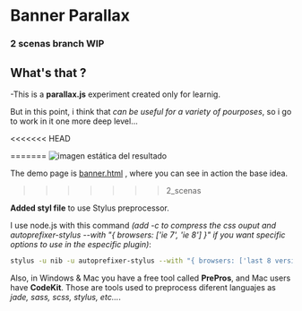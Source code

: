 # Banner Parallax

### 2 scenas branch WIP

What's that ?
-------
-This is a **parallax.js** experiment created only for learnig.

But in this point, i think that *can be useful for a variety of pourposes*, so i go to work in it one more deep level...

<<<<<<< HEAD



=======
![imagen estática del resultado](http://recursos.yoytuweb.hol.es/banner-parallax/images/aldeaweb_com.jpg)

The demo page is <a href="http://recursos.yoytuweb.hol.es/banner-parallax/banner.html" target="_blank">banner.html</a> , where you can see in action the base idea.
>>>>>>> 2_scenas


**Added styl file** to use Stylus preprocessor.

I use node.js with this command *(add -c to compress the css ouput and autoprefixer-stylus --with "{ browsers: ['ie 7', 'ie 8'] }" if you want specific options to use in the especific plugin)*:

```bash
stylus -u nib -u autoprefixer-stylus --with "{ browsers: ['last 8 versions','ie 7', 'ie 8'] }" -w banner.styl -o ../css/
```

Also, in Windows &amp; Mac you have a free tool called **PrePros**, and Mac users have **CodeKit**. Those are tools used to preprocess diferent languajes as *jade, sass, scss, stylus, etc...*.